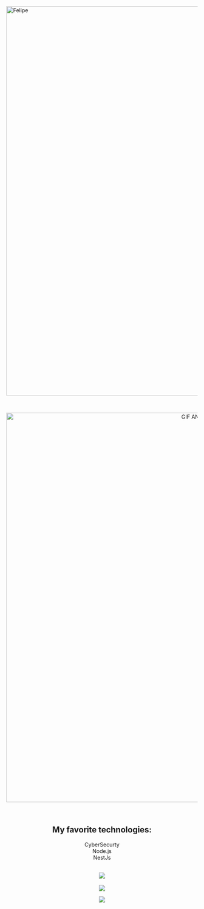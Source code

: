 <img width="1000" height="1024" alt="Felipe" src="https://github.com/user-attachments/assets/0c1d7a47-0b2e-4496-a33a-89e4298443d7" />

<br /> <!-- espaço entre a primeira imagem e o GIF -->

<p align="center">
  <img width="1000" height="1024" alt="GIF ANIMADO" src="https://github.com/user-attachments/assets/fb5ff9f1-48b9-40fa-b6f4-84857faba036" />
</p>


<br />

<h2 align="center">My favorite technologies:</h2>
<p align="center">
  CyberSecurty<br/>
  Node.js<br/>
  NestJs<br/>
</p>

<br />

<div align="center">
  <img src="https://github-readme-stats.vercel.app/api?username=Felipe42578468&show_icons=true&theme=radical&count_private=true&include_all_commits=true&show_owner=true" />
  <br><br>
  <img src="https://github-readme-stats.vercel.app/api/top-langs/?username=Felipe42578468&theme=radical&layout=compact&langs_count=8" />
</div>

<p align="center">
  <img src="https://streak-stats.demolab.com?user=Felipe42578468&theme=radical&hide_border=true" />
</p>





